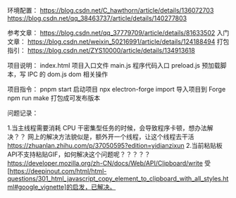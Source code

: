 环境配置：
https://blog.csdn.net/C_hawthorn/article/details/136072703
https://blog.csdn.net/qq_38463737/article/details/140277803

参考文章：
https://blog.csdn.net/qq_37779709/article/details/81633502
入门文章：
https://blog.csdn.net/weixin_50216991/article/details/124188494
打包指引：
https://blog.csdn.net/ZYS10000/article/details/134913618

项目说明：
index.html 项目入口文件
main.js 程序代码入口
preload.js 预加载脚本，写 IPC 的
dom.js dom 相关操作

项目指令：
pnpm start 启动项目
npx electron-forge import 导入项目到 Forge
npm run make 打包成可发布版本

问题记录：

1.当主线程需要消耗 CPU 干密集型任务的时候，会导致程序卡顿，想办法解决？？
网上的解决方法貌似是，额外开一个线程，让这个线程去干活
https://zhuanlan.zhihu.com/p/37050595?edition=yidianzixun
2.当前粘贴板API不支持粘贴GIF，如何解决这个问题呢？？？？？
https://developer.mozilla.org/zh-CN/docs/Web/API/Clipboard/write
受[https://deepinout.com/html/html-questions/301_html_javascript_copy_element_to_clipboard_with_all_styles.html#google_vignette]的启发，已解决。
